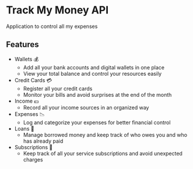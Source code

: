 # Track My Money API

Application to control all my expenses

## Features

- Wallets 💰
    - Add all your bank accounts and digital wallets in one place
    - View your total balance and control your resources easily
- Credit Cards 💳
    - Register all your credit cards
    - Monitor your bills and avoid surprises at the end of the month
- Income 💵
    - Record all your income sources in an organized way
- Expenses 📉
    - Log and categorize your expenses for better financial control
- Loans 🔄
    - Manage borrowed money and keep track of who owes you and who has already paid
- Subscriptions 📅
    - Keep track of all your service subscriptions and avoid unexpected charges

